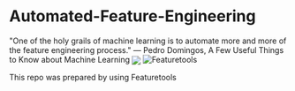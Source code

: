 # Automated-Feature-Engineering
"One of the holy grails of machine learning is to automate more and more of the feature engineering process." ― Pedro Domingos, A Few Useful Things to Know about Machine Learning
<img align="center" src="https://cdn.analyticsvidhya.com/wp-content/uploads/2018/02/featuretools.png">
![Featuretools](https://cdn.analyticsvidhya.com/wp-content/uploads/2018/02/featuretools.png)

This repo was prepared by using Featuretools
